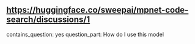 ## https://huggingface.co/sweepai/mpnet-code-search/discussions/1

contains_question: yes
question_part: How do I use this model
